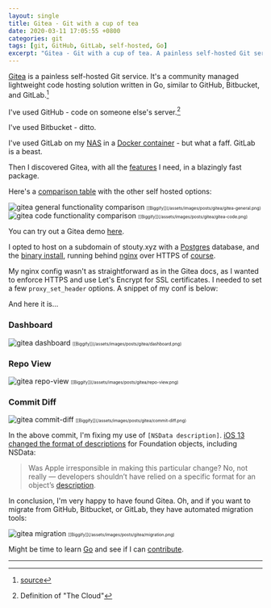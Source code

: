 ```yaml
---
layout: single
title: Gitea - Git with a cup of tea
date: 2020-03-11 17:05:55 +0800
categories: git
tags: [git, GitHub, GitLab, self-hosted, Go]
excerpt: "Gitea - Git with a cup of tea. A painless self-hosted Git service."
---
```


[Gitea](https://gitea.io/) is a painless self-hosted Git service. It's a community managed lightweight code hosting solution written in Go, similar to GitHub, Bitbucket, and GitLab.[^fn-gitea]

I've used GitHub - code on someone else's server.[^fn-cloud]

I've used Bitbucket - ditto.

I've used GitLab on my [NAS](https://global.download.synology.com/download/Document/Hardware/DataSheet/DiskStation/17-year/DS1817+/enu/Synology_DS1817_Plus_Data_Sheet_enu.pdf) in a [Docker container](https://www.synology.com/en-global/dsm/feature/docker) - but what a faff. GitLab is a beast.

Then I discovered Gitea, with all the [features](https://docs.gitea.io/en-us/#features) I need, in a blazingly fast package.

Here's a [comparison table](https://docs.gitea.io/en-us/comparison/) with the other self hosted options:

<img data-src="{% asset_path gitea-general.png %}" src="{% asset_path gitea-general-lq.png %}" class="lazyload blur-up" alt="gitea general functionality comparison"/>
<span style="font-size: 0.6em;">[[Biggify]](/assets/images/posts/gitea/gitea-general.png)</span>

<img data-src="{% asset_path gitea-code.png %}" src="{% asset_path gitea-code-lq.png %}" class="lazyload blur-up" alt="gitea code functionality comparison"/>
<span style="font-size: 0.6em;">[[Biggify]](/assets/images/posts/gitea/gitea-code.png)</span>

You can try out a Gitea demo [here](https://try.gitea.io/).

I opted to host on a subdomain of stouty.xyz with a [Postgres](https://www.postgresql.org/) database, and the [binary install](https://docs.gitea.io/en-us/install-from-binary/), running behind [nginx](https://docs.gitea.io/en-us/reverse-proxies/) over HTTPS of [course](https://www.troyhunt.com/the-6-step-happy-path-to-https/).

My nginx config wasn't as straightforward as in the Gitea docs, as I wanted to enforce HTTPS and use Let's Encrypt for SSL certificates. I needed to set a few `proxy_set_header` options. A snippet of my conf is below:

<script src="https://gist.github.com/jamesstout/fb4ac8b87dd00eee0e18c59b95da889b.js"></script>

And here it is...

### Dashboard
<img data-src="{% asset_path dashboard.png %}" src="{% asset_path dashboard-lq.png %}" class="lazyload blur-up" alt="gitea dashboard"/>
<span style="font-size: 0.6em;">[[Biggify]](/assets/images/posts/gitea/dashboard.png)</span>

### Repo View
<img data-src="{% asset_path repo-view.png %}" class="lazyload blur-up" alt="gitea repo-view"/>
<span style="font-size: 0.6em;">[[Biggify]](/assets/images/posts/gitea/repo-view.png)</span>

### Commit Diff
<img data-src="{% asset_path commit-diff.png %}" class="lazyload blur-up" alt="gitea commit-diff"/>
<span style="font-size: 0.6em;">[[Biggify]](/assets/images/posts/gitea/commit-diff.png)</span>

In the above commit, I'm fixing my use of `[NSData description]`. [iOS 13 changed the format of descriptions](https://mjtsai.com/blog/2019/09/17/breaking-the-nsdata-description-contract/) for Foundation objects, including NSData:

> Was Apple irresponsible in making this particular change?
> No, not really — developers shouldn’t have relied on a specific format for an object’s [description](https://developer.apple.com/documentation/objectivec/1418956-nsobject/1418746-description?language=objc).

In conclusion, I'm very happy to have found Gitea. Oh, and if you want to migrate from GitHub, Bitbucket, or GitLab, they have automated migration tools:

<img data-src="{% asset_path migration.png %}" class="lazyload blur-up" alt="gitea migration"/>
<span style="font-size: 0.6em;">[[Biggify]](/assets/images/posts/gitea/migration.png)</span>

Might be time to learn [Go](https://golang.org/) and see if I can [contribute](https://github.com/go-gitea/gitea).

***

[^fn-gitea]: [source](https://docs.gitea.io/en-us/#what-is-gitea)
[^fn-cloud]: Definition of "The Cloud"
